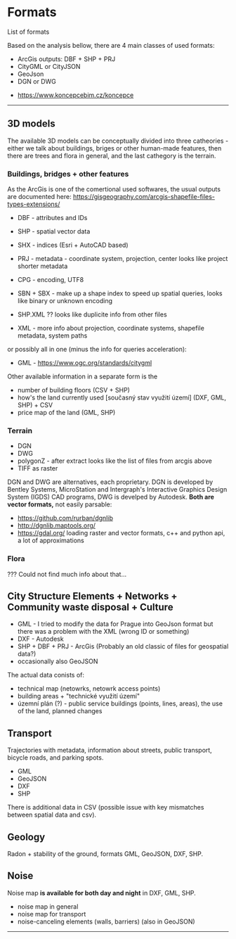 # Formats
List of formats 

Based on the analysis bellow, there are 4 main classes of used formats:
* ArcGis outputs: DBF + SHP + PRJ
* CityGML or CityJSON
* GeoJson
* DGN or DWG

+ https://www.koncepcebim.cz/koncepce

---
## 3D models 

The available 3D models can be conceptually divided into three catheories - either we talk about buildings, briges or other human-made features, then there are trees and flora in general, and the last cathegory is the terrain.

### Buildings, bridges + other features
As the ArcGis is one of the comertional used softwares, the usual outputs are documented here: https://gisgeography.com/arcgis-shapefile-files-types-extensions/

 * DBF - attributes and IDs
 * SHP - spatial vector data
 * SHX - indices (Esri + AutoCAD based)


 * PRJ - metadata - coordinate system, projection, center looks like project shorter metadata
 * CPG - encoding, UTF8
 * SBN + SBX - make up a shape index to speed up spatial queries, looks like binary or unknown encoding
 * SHP.XML ?? looks like duplicite info from other files
 * XML - more info about projection, coordinate systems, shapefile metadata, system paths

or possibly all in one (minus the info for queries acceleration): 
* GML - https://www.ogc.org/standards/citygml 

Other available information in a separate form is the 
* number of building floors (CSV + SHP)
* how's the land currently used [současný stav využití území] (DXF, GML, SHP) + CSV
* price map of the land (GML, SHP)

### Terrain
* DGN
* DWG
* polygonZ - after extract looks like the list of files from arcgis above
* TIFF as raster

DGN and DWG are alternatives, each proprietary. DGN is developed by Bentley Systems, MicroStation and Intergraph's Interactive Graphics Design System (IGDS) CAD programs, DWG is develped by Autodesk. **Both are vector formats,** not easily parsable:

* https://github.com/rurban/dgnlib
* http://dgnlib.maptools.org/
* https://gdal.org/ loading raster and vector formats, c++ and python api, a lot of approximations

### Flora
??? Could not find much info about that...


## City Structure Elements + Networks + Community waste disposal + Culture
* GML - I tried to modify the data for Prague into GeoJson format but there was a problem with the XML (wrong ID or something)
* DXF - Autodesk
* SHP + DBF + PRJ - ArcGis (Probably an old classic of files for geospatial data?)
* occasionally also GeoJSON

The actual data conists of:
* technical map (netowrks, netowrk access points)
* building areas + "technické využití území"
* územní plán (?) - public service buildings (points, lines, areas), the use of the land, planned changes

## Transport
Trajectories with metadata, information about streets, public transport, bicycle roads, and parking spots.  

* GML
* GeoJSON
* DXF
* SHP

There is additional data in CSV (possible issue with key mismatches between spatial data and csv).

## Geology
Radon + stability of the ground, formats GML, GeoJSON, DXF, SHP.

## Noise
Noise map **is available for both day and night** in DXF, GML, SHP.

* noise map in general
* noise map for transport
* noise-canceling elements (walls, barriers) (also in GeoJSON)


---
